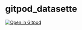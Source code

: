 # gitpod_datasette

[![Open in Gitpod](https://gitpod.io/button/open-in-gitpod.svg)](https://gitpod.io/#https://github.com/op07n/gitpod_datasette)
